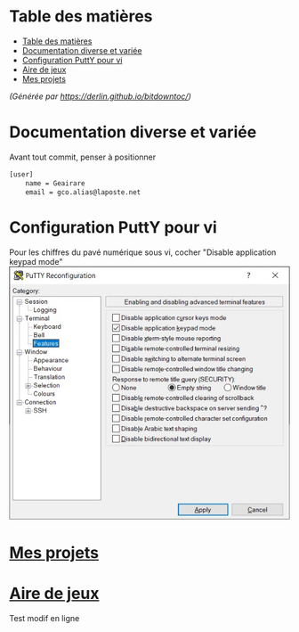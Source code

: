 # Table des matières
- [Table des matières](#table-des-matières)
- [Documentation diverse et variée](#documentation-diverse-et-variée)
- [Configuration PuttY pour vi](#configuration-putty-pour-vi)
- [Aire de jeux](#aire-de-jeux)
- [Mes projets](#mes-projets)

*(Générée par https://derlin.github.io/bitdowntoc/)*

# Documentation diverse et variée

Avant tout commit, penser à positionner
```
[user]
	name = Geairare
	email = gco.alias@laposte.net
```

# Configuration PuttY pour vi

Pour les chiffres du pavé numérique sous vi, cocher "Disable application keypad mode"
![Disable application keypad mode](CopiesEcrans/PuTTYTerminalFeatures.jpg)

# [Mes projets](https://github.com/Geairare/MesProjets#mesprojets)

# [Aire de jeux](https://github.com/Geairare/AireDeJeux#mon-aire-de-jeux)

Test modif en ligne
